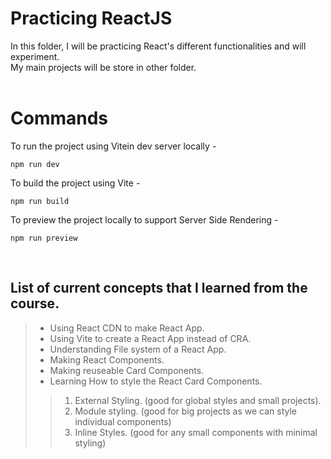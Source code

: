 # Practicing ReactJS  

In this folder, I will be practicing React's different functionalities and will experiment.  
My main projects will be store in other folder.  
<br>
# Commands  
To run the project using Vitein dev server locally -  
``` 
npm run dev
```
To build the project using Vite -
``` 
npm run build 
```

To preview the project locally to support Server Side Rendering -
```
npm run preview
```  
<br>

## List of current concepts that I learned from the course.
> - Using React CDN to make React App.
> - Using Vite to create a React App instead of CRA.
> - Understanding File system of a React App.
> - Making React Components.
> - Making reuseable Card Components.
> - Learning How to style the React Card Components. 
>> 1. External Styling. (good for global styles and small projects).
>> 1. Module styling. (good for big projects as we can style individual components)
>> 1. Inline Styles. (good for any small components with minimal styling)
